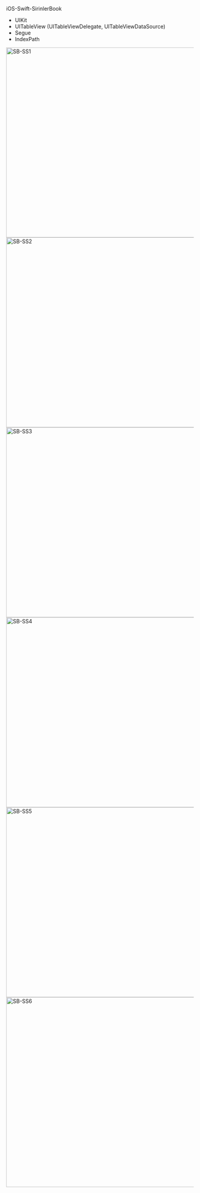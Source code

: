 iOS-Swift-SirinlerBook

- UIKit
- UITableView (UITableViewDelegate, UITableViewDataSource)
- Segue
- IndexPath

<img width="510" alt="SB-SS1" src="https://user-images.githubusercontent.com/82319635/224511091-174d7f5f-6af2-47c9-b30e-9f92130ebf0d.png">
<img width="510" alt="SB-SS2" src="https://user-images.githubusercontent.com/82319635/224511092-4bf7ce40-9190-4e88-88b4-721a6ebbf9b5.png">
<img width="510" alt="SB-SS3" src="https://user-images.githubusercontent.com/82319635/224511097-9cc21b69-f43c-4306-868e-f10b45188590.png">
<img width="510" alt="SB-SS4" src="https://user-images.githubusercontent.com/82319635/224511099-c975f1de-38ac-42d4-a40b-1cc9f7105ba8.png">
<img width="510" alt="SB-SS5" src="https://user-images.githubusercontent.com/82319635/224511100-765d3aaa-61f3-4b02-9842-0eb39e3c881e.png">
<img width="510" alt="SB-SS6" src="https://user-images.githubusercontent.com/82319635/224511103-0defd048-642e-4adf-9153-0336932fca4d.png">
